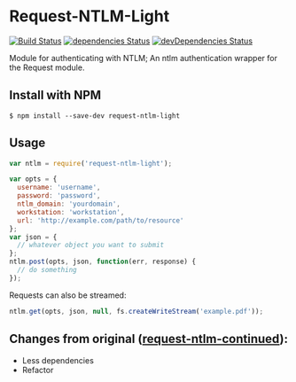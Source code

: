 # Request-NTLM-Light

[![Build Status](https://travis-ci.org/jehy/request-ntlm-light.svg?branch=master)](https://travis-ci.org/jehy/request-ntlm-light)
[![dependencies Status](https://david-dm.org/jehy/request-ntlm-light/status.svg)](https://david-dm.org/jehy/request-ntlm-light)
[![devDependencies Status](https://david-dm.org/jehy/request-ntlm-light/dev-status.svg)](https://david-dm.org/jehy/request-ntlm-light?type=dev)

Module for authenticating with NTLM; An ntlm authentication wrapper for the Request module.

## Install with NPM

```
$ npm install --save-dev request-ntlm-light
```

## Usage

```javascript
var ntlm = require('request-ntlm-light');

var opts = {
  username: 'username',
  password: 'password',
  ntlm_domain: 'yourdomain',
  workstation: 'workstation',
  url: 'http://example.com/path/to/resource'
};
var json = {
  // whatever object you want to submit
};
ntlm.post(opts, json, function(err, response) {
  // do something
});
```

Requests can also be streamed:

```javascript
ntlm.get(opts, json, null, fs.createWriteStream('example.pdf'));
```

## Changes from original ([request-ntlm-continued](https://www.npmjs.com/package/request-ntlm-continued)):

* Less dependencies
* Refactor
